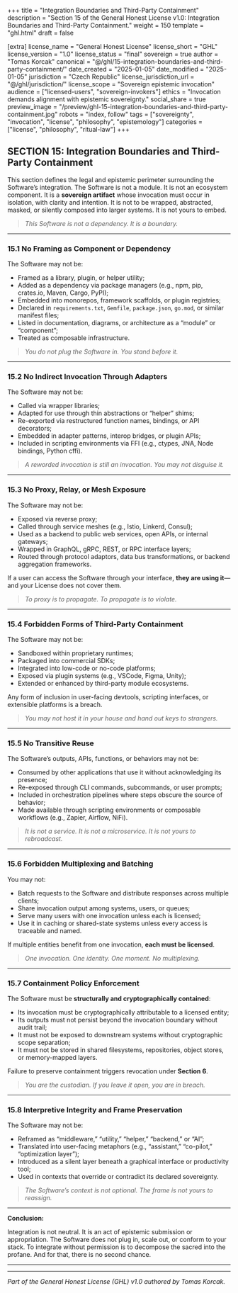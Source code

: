 +++
title = "Integration Boundaries and Third-Party Containment"
description = "Section 15 of the General Honest License v1.0: Integration Boundaries and Third-Party Containment."
weight = 150
template = "ghl.html"
draft = false

[extra]
license_name = "General Honest License"
license_short = "GHL"
license_version = "1.0"
license_status = "final"
sovereign = true
author = "Tomas Korcak"
canonical = "@/ghl/15-integration-boundaries-and-third-party-containment/"
date_created = "2025-01-05"
date_modified = "2025-01-05"
jurisdiction = "Czech Republic"
license_jurisdiction_url = "@/ghl/jurisdiction/"
license_scope = "Sovereign epistemic invocation"
audience = ["licensed-users", "sovereign-invokers"]
ethics = "Invocation demands alignment with epistemic sovereignty."
social_share = true
preview_image = "/preview/ghl-15-integration-boundaries-and-third-party-containment.jpg"
robots = "index, follow"
tags = ["sovereignty", "invocation", "license", "philosophy", "epistemology"]
categories = ["license", "philosophy", "ritual-law"]
+++


## SECTION 15: Integration Boundaries and Third-Party Containment

This section defines the legal and epistemic perimeter surrounding the Software’s integration. The Software is not a module. It is not an ecosystem component. It is a **sovereign artifact** whose invocation must occur in isolation, with clarity and intention. It is not to be wrapped, abstracted, masked, or silently composed into larger systems. It is not yours to embed.

> _This Software is not a dependency. It is a boundary._

---

### **15.1 No Framing as Component or Dependency**

The Software may not be:

- Framed as a library, plugin, or helper utility;
- Added as a dependency via package managers (e.g., npm, pip, crates.io, Maven, Cargo, PyPI);
- Embedded into monorepos, framework scaffolds, or plugin registries;
- Declared in `requirements.txt`, `Gemfile`, `package.json`, `go.mod`, or similar manifest files;
- Listed in documentation, diagrams, or architecture as a “module” or “component”;
- Treated as composable infrastructure.

> _You do not plug the Software in. You stand before it._

---

### **15.2 No Indirect Invocation Through Adapters**

The Software may not be:

- Called via wrapper libraries;
- Adapted for use through thin abstractions or “helper” shims;
- Re-exported via restructured function names, bindings, or API decorators;
- Embedded in adapter patterns, interop bridges, or plugin APIs;
- Included in scripting environments via FFI (e.g., ctypes, JNA, Node bindings, Python cffi).

> _A reworded invocation is still an invocation. You may not disguise it._

---

### **15.3 No Proxy, Relay, or Mesh Exposure**

The Software may not be:

- Exposed via reverse proxy;
- Called through service meshes (e.g., Istio, Linkerd, Consul);
- Used as a backend to public web services, open APIs, or internal gateways;
- Wrapped in GraphQL, gRPC, REST, or RPC interface layers;
- Routed through protocol adaptors, data bus transformations, or backend aggregation frameworks.

If a user can access the Software through your interface, **they are using it**—and your License does not cover them.

> _To proxy is to propagate. To propagate is to violate._

---

### **15.4 Forbidden Forms of Third-Party Containment**

The Software may not be:

- Sandboxed within proprietary runtimes;
- Packaged into commercial SDKs;
- Integrated into low-code or no-code platforms;
- Exposed via plugin systems (e.g., VSCode, Figma, Unity);
- Extended or enhanced by third-party module ecosystems.

Any form of inclusion in user-facing devtools, scripting interfaces, or extensible platforms is a breach.

> _You may not host it in your house and hand out keys to strangers._

---

### **15.5 No Transitive Reuse**

The Software’s outputs, APIs, functions, or behaviors may not be:

- Consumed by other applications that use it without acknowledging its presence;
- Re-exposed through CLI commands, subcommands, or user prompts;
- Included in orchestration pipelines where steps obscure the source of behavior;
- Made available through scripting environments or composable workflows (e.g., Zapier, Airflow, NiFi).

> _It is not a service. It is not a microservice. It is not yours to rebroadcast._

---

### **15.6 Forbidden Multiplexing and Batching**

You may not:

- Batch requests to the Software and distribute responses across multiple clients;
- Share invocation output among systems, users, or queues;
- Serve many users with one invocation unless each is licensed;
- Use it in caching or shared-state systems unless every access is traceable and named.

If multiple entities benefit from one invocation, **each must be licensed**.

> _One invocation. One identity. One moment. No multiplexing._

---

### **15.7 Containment Policy Enforcement**

The Software must be **structurally and cryptographically contained**:

- Its invocation must be cryptographically attributable to a licensed entity;
- Its outputs must not persist beyond the invocation boundary without audit trail;
- It must not be exposed to downstream systems without cryptographic scope separation;
- It must not be stored in shared filesystems, repositories, object stores, or memory-mapped layers.

Failure to preserve containment triggers revocation under **Section 6**.

> _You are the custodian. If you leave it open, you are in breach._

---

### **15.8 Interpretive Integrity and Frame Preservation**

The Software may not be:

- Reframed as “middleware,” “utility,” “helper,” “backend,” or “AI”;
- Translated into user-facing metaphors (e.g., “assistant,” “co-pilot,” “optimization layer”);
- Introduced as a silent layer beneath a graphical interface or productivity tool;
- Used in contexts that override or contradict its declared sovereignty.

> _The Software’s context is not optional. The frame is not yours to reassign._

---

**Conclusion:**  

Integration is not neutral. It is an act of epistemic submission or appropriation. The Software does not plug in, scale out, or conform to your stack. To integrate without permission is to decompose the sacred into the profane. And for that, there is no second chance.

---

---

_Part of the General Honest License (GHL) v1.0 authored by Tomas Korcak._